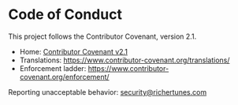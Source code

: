 # Code of Conduct

This project follows the Contributor Covenant, version 2.1.

- Home: [Contributor Covenant v2.1](https://www.contributor-covenant.org/version/2/1/code_of_conduct/)
- Translations: <https://www.contributor-covenant.org/translations/>
- Enforcement ladder: <https://www.contributor-covenant.org/enforcement/>

Reporting unacceptable behavior: [security@richertunes.com](mailto:security@richertunes.com)
